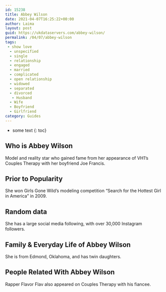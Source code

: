 ```yaml
---
id: 15238
title: Abbey Wilson
date: 2021-04-07T16:25:22+00:00
author: Laima
layout: post
guid: https://ukdataservers.com/abbey-wilson/
permalink: /04/07/abbey-wilson
tags:
 - show love
  - unspecified
  - single
  - relationship
  - engaged
  - married
  - complicated
  - open relationship
  - widowed
  - separated
  - divorced
   - Husband
  - Wife
  - Boyfriend
  - Girlfriend
category: Guides
---
```


* some text
{: toc}


## Who is Abbey Wilson
                  
                  
                  
Model and reality star who gained fame from her appearance of VH1&#8217;s Couples Therapy with her boyfriend Joe Francis.
                  
              
            
              
            
                
                
                
## Prior to Popularity
                  
                  
                  
She won Girls Gone Wild&#8217;s modeling competition &#8220;Search for the Hottest Girl in America&#8221; in 2009.
                  
              
            
              
            
                
                
                
## Random data
                  
                  
                  
She has a large social media following, with over 30,000 Instagram followers.
                  
              
            
              
            
                
                
                
## Family & Everyday Life of Abbey Wilson
                  
                  
                  
She is from Edmond, Oklahoma, and has twin daughters.
                  
              
            
              
            
                
                
                
## People Related With Abbey Wilson
                  
                  
                  
Rapper Flavor Flav also appeared on Couples Therapy with his fiancee.
                  
              
            
              
            
                
              
            
              
              
            
            
              
            
          
          
          